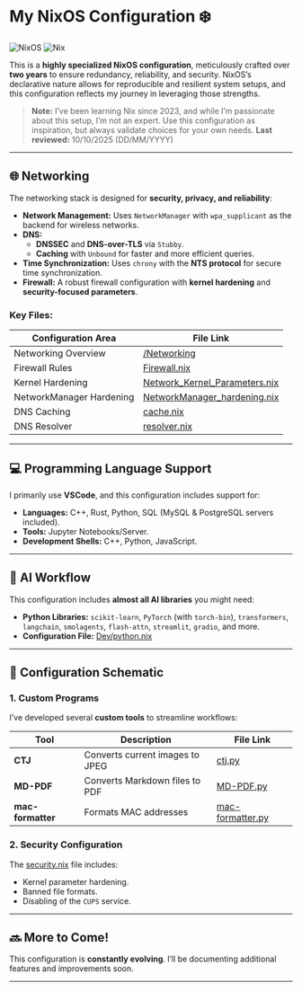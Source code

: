 # My NixOS Configuration ❄️

![NixOS](https://img.shields.io/badge/-NixOS-5277C3?style=flat-square&logo=nixos&logoColor=black) ![Nix](https://img.shields.io/badge/-Nix-7EBAFF?style=flat-square&logo=nixos&logoColor=black)

This is a **highly specialized NixOS configuration**, meticulously crafted over **two years** to ensure redundancy, reliability, and security. NixOS’s declarative nature allows for reproducible and resilient system setups, and this configuration reflects my journey in leveraging those strengths.

> **Note:** I’ve been learning Nix since 2023, and while I’m passionate about this setup, I’m not an expert. Use this configuration as inspiration, but always validate choices for your own needs.
> **Last reviewed:** 10/10/2025 (DD/MM/YYYY)

---

## 🌐 Networking
The networking stack is designed for **security, privacy, and reliability**:

- **Network Management:** Uses `NetworkManager` with `wpa_supplicant` as the backend for wireless networks.
- **DNS:**
  - **DNSSEC** and **DNS-over-TLS** via `Stubby`.
  - **Caching** with `Unbound` for faster and more efficient queries.
- **Time Synchronization:** Uses `chrony` with the **NTS protocol** for secure time synchronization.
- **Firewall:** A robust firewall configuration with **kernel hardening** and **security-focused parameters**.

### Key Files:
| Configuration Area | File Link |
|--------------------|-----------|
| Networking Overview | [/Networking](https://github.com/Masrkai/Nix_Configuration/tree/main/Networking) |
| Firewall Rules | [Firewall.nix](https://github.com/Masrkai/Nix_Configuration/tree/main/Networking/Firewall.nix) |
| Kernel Hardening | [Network_Kernel_Parameters.nix](https://github.com/Masrkai/Nix_Configuration/Networking/hardening/Network_Kernel_Parameters.nix) |
| NetworkManager Hardening | [NetworkManager_hardening.nix](https://github.com/Masrkai/Nix_Configuration/Networking/hardening/NetworkManager_hardening.nix) |
| DNS Caching | [cache.nix](https://github.com/Masrkai/Nix_Configuration/tree/main/Networking/DNS/cache.nix) |
| DNS Resolver | [resolver.nix](https://github.com/Masrkai/Nix_Configuration/tree/main/Networking/DNS/resolver.nix) |

---

## 💻 Programming Language Support
I primarily use **VSCode**, and this configuration includes support for:

- **Languages:** C++, Rust, Python, SQL (MySQL & PostgreSQL servers included).
- **Tools:** Jupyter Notebooks/Server.
- **Development Shells:** C++, Python, JavaScript.

---

## 🤖 AI Workflow
This configuration includes **almost all AI libraries** you might need:

- **Python Libraries:** `scikit-learn`, `PyTorch` (with `torch-bin`), `transformers`, `langchain`, `smolagents`, `flash-attn`, `streamlit`, `gradio`, and more.
- **Configuration File:** [Dev/python.nix](https://github.com/Masrkai/Nix_Configuration/tree/main/Dev/python.nix)

---

## 📂 Configuration Schematic

### 1. Custom Programs
I’ve developed several **custom tools** to streamline workflows:

| Tool | Description | File Link |
|------|-------------|-----------|
| **CTJ** | Converts current images to JPEG | [ctj.py](https://github.com/Masrkai/Nix_Configuration/blob/main/Programs/custom/Python/ctj.py) |
| **MD-PDF** | Converts Markdown files to PDF | [MD-PDF.py](https://github.com/Masrkai/Nix_Configuration/blob/main/Programs/custom/Python/MD-PDF.py) |
| **mac-formatter** | Formats MAC addresses | [mac-formatter.py](https://github.com/Masrkai/Nix_Configuration/blob/main/Programs/custom/Python/mac-formatter.py) |

### 2. Security Configuration
The [security.nix](https://github.com/Masrkai/Nix_Configuration/blob/main/security.nix) file includes:
- Kernel parameter hardening.
- Banned file formats.
- Disabling of the `CUPS` service.

---

## 🔜 More to Come!
This configuration is **constantly evolving**. I’ll be documenting additional features and improvements soon.

---
